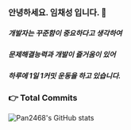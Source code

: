 ### 안녕하세요. 임채성 입니다. 👋
##### 개발자는 꾸준함이 중요하다고 생각하여
##### 문제해결능력과 개발이 즐거움이 있어 
##### 하루에 1일 1커밋 운동을 하고 있습니다. 


### 👉 Total Commits 
![Pan2468's GitHub stats](https://github-readme-stats.vercel.app/api?username=pan2468&show_icons=true&theme=tokyonight)


<!--
**pan2468/pan2468** is a ✨ _special_ ✨ repository because its `README.md` (this file) appears on your GitHub profile.

Here are some ideas to get you started:

- 🔭 I’m currently working on ...
- 🌱 I’m currently learning ...
- 👯 I’m looking to collaborate on ...
- 🤔 I’m looking for help with ...
- 💬 Ask me about ...
- 📫 How to reach me: ...
- 😄 Pronouns: ...
- ⚡ Fun fact: ...
-->
